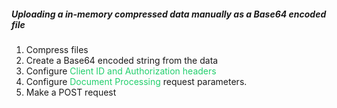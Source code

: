 <h5 className="h5-title">Uploading a in-memory compressed data manually as a Base64 encoded file</h5>

1. Compress files
2. Create a Base64 encoded string from the data 
3. Configure <span href='/api-docs-introduction-auth/' style="color: #22CF6D;">Client ID and Authorization headers</span>
4. Configure <span href='/api-docs-introduction-auth/' style="color: #22CF6D;">Document Processing</span> request parameters. 
5. Make a POST request 
